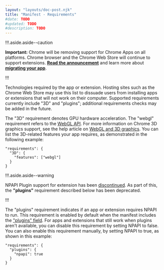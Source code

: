 ```yaml
---
layout: "layouts/doc-post.njk"
title: "Manifest - Requirements"
#date: TODO
#updated: TODO
#description: TODO
---
```


!!!.aside.aside--caution

**Important:** Chrome will be removing support for Chrome Apps on all platforms. Chrome browser and
the Chrome Web Store will continue to support extensions. [**Read the announcement**][1] and learn
more about [**migrating your app**][2].

!!!

Technologies required by the app or extension. Hosting sites such as the Chrome Web Store may use
this list to dissuade users from installing apps or extensions that will not work on their computer.
Supported requirements currently include "3D" and "plugins"; additional requirements checks may be
added in the future.

The "3D" requirement denotes GPU hardware acceleration. The "webgl" requirement refers to the [WebGL
API][3]. For more information on Chrome 3D graphics support, see the help article on [WebGL and 3D
graphics][4]. You can list the 3D-related features your app requires, as demonstrated in the
following example:

```
"requirements": {
  "3D": {
    "features": ["webgl"]
  }
}
```

!!!.aside.aside--warning

NPAPI Plugin support for extension has been [discontinued][5]. As part of this, the **"plugins"**
requirement described below has been deprecated.

!!!

The "plugins" requirement indicates if an app or extension requires NPAPI to run. This requirement
is enabled by default when the manifest includes the ["plugins" field][6]. For apps and extensions
that still work when plugins aren't available, you can disable this requirement by setting NPAPI to
false. You can also enable this requirement manually, by setting NPAPI to true, as shown in this
example:

```
"requirements": {
  "plugins": {
    "npapi": true
  }
}
```

[1]: https://blog.chromium.org/2020/01/moving-forward-from-chrome-apps.html
[2]: https://developer.chrome.com/apps/migration
[3]: https://www.khronos.org/webgl/
[4]: https://support.google.com/chrome/answer/1220892
[5]: https://blog.chromium.org/2013/09/saying-goodbye-to-our-old-friend-npapi.html
[6]: https://developer.chrome.com/extensions/npapi
